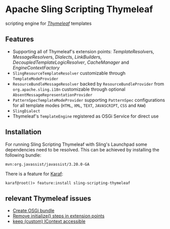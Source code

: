 Apache Sling Scripting Thymeleaf
================================

scripting engine for [_Thymeleaf_](http://www.thymeleaf.org) templates

Features
--------

* Supporting all of Thymeleaf's extension points: _TemplateResolver_﻿s, _MessageResolver_﻿s, _Dialect_﻿s, _LinkBuilder_﻿s, _DecoupledTemplateLogicResolver_, _CacheManager_﻿ and _EngineContextFactory_
* `SlingResourceTemplateResolver` customizable through `TemplateModeProvider`﻿
* `ResourceBundleMessageResolver` backed by `ResourceBundleProvider` from `org.apache.sling.i18n` customizable through optional `AbsentMessageRepresentationProvider`﻿
* `PatternSpecTemplateModeProvider` supporting `PatternSpec` configurations for all template modes (`HTML`, `XML`, `TEXT`, `JAVASCRIPT`, `CSS` and `RAW`)
* `SlingDialect`
* Thymeleaf's `TemplateEngine` registered as OSGi Service for direct use

Installation
------------

For running Sling Scripting Thymeleaf with Sling's Launchpad some dependencies need to be resolved. This can be achieved by installing the following bundle:

    mvn:org.javassist/javassist/3.20.0-GA

There is a feature for [Karaf](https://github.com/apache/sling/tree/trunk/contrib/launchpad/karaf):

    karaf@root()> feature:install sling-scripting-thymeleaf

relevant Thymeleaf issues
-------------------------

* [Create OSGi bundle](https://github.com/thymeleaf/thymeleaf/issues/32)
* [Remove initialize() steps in extension points](https://github.com/thymeleaf/thymeleaf/issues/54)
* [keep (custom) IContext accessible](https://github.com/thymeleaf/thymeleaf/issues/388)
